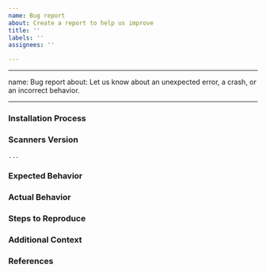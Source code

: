 ```yaml
---
name: Bug report
about: Create a report to help us improve
title: ''
labels: ''
assignees: ''

---
```


---
name: Bug report
about: Let us know about an unexpected error, a crash, or an incorrect behavior.

---

### Installation Process

<!--- 
Did you install scanners on your local machine, or in a kubernetes cluster? Did you use kubectl, helm, brew, a GitHub release, or the source code? Let us know below. 
-->

### Scanners Version

<!---
If you are using scanners locally, run `scanners --version` to show the version, and paste the result between the ``` marks below.

If you are not running the latest version of scanners, please try upgrading because your issue may have already been fixed.
-->

```raw
...
```

### Expected Behavior

<!--
What should have happened?
-->

### Actual Behavior

<!--
What actually happened?
-->

### Steps to Reproduce

<!--
Please list the full steps required to reproduce the issue, for example:
1. `scanners --audit --output-format score`
-->

### Additional Context

<!--
Are there anything atypical about your situation that we should know? 
-->

### References

<!--
Are there any other GitHub issues (open or closed) or Pull Requests that should be linked here? For example:

- #6017

-->
